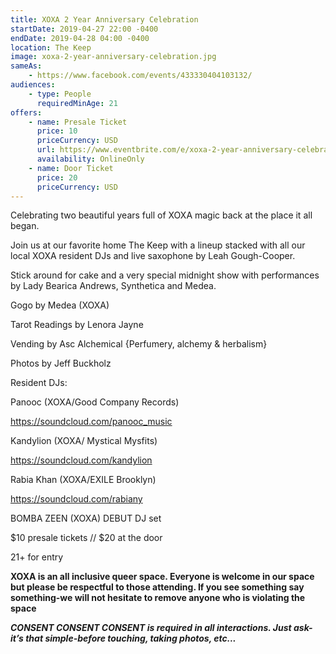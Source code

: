 ```yaml
---
title: XOXA 2 Year Anniversary Celebration
startDate: 2019-04-27 22:00 -0400
endDate: 2019-04-28 04:00 -0400
location: The Keep
image: xoxa-2-year-anniversary-celebration.jpg
sameAs:
    - https://www.facebook.com/events/433330404103132/
audiences:
    - type: People
      requiredMinAge: 21
offers:
    - name: Presale Ticket
      price: 10
      priceCurrency: USD
      url: https://www.eventbrite.com/e/xoxa-2-year-anniversary-celebration-tickets-59510087273
      availability: OnlineOnly
    - name: Door Ticket
      price: 20
      priceCurrency: USD
---
```


Celebrating two beautiful years full of XOXA magic back at the place it all began.

Join us at our favorite home The Keep with a lineup stacked with all our local XOXA resident DJs and live saxophone by Leah Gough-Cooper.

Stick around for cake and a very special midnight show with performances by Lady Bearica Andrews, Synthetica and Medea.

Gogo by Medea (XOXA)

Tarot Readings by Lenora Jayne

Vending by Asc Alchemical {Perfumery, alchemy & herbalism}

Photos by Jeff Buckholz

Resident DJs:

Panooc (XOXA/Good Company Records)

https://soundcloud.com/panooc_music

Kandylion (XOXA/ Mystical Mysfits)

https://soundcloud.com/kandylion

Rabia Khan (XOXA/EXILE Brooklyn)

https://soundcloud.com/rabiany

BOMBA ZEEN (XOXA) DEBUT DJ set

$10 presale tickets // $20 at the door

21+ for entry

  **XOXA is an all inclusive queer space. Everyone is welcome in our space but please be respectful to those attending. If you see something say something-we will not hesitate to remove anyone who is violating the space**


  ***CONSENT CONSENT CONSENT is required in all interactions. Just ask-it’s that simple-before touching, taking photos, etc...***
